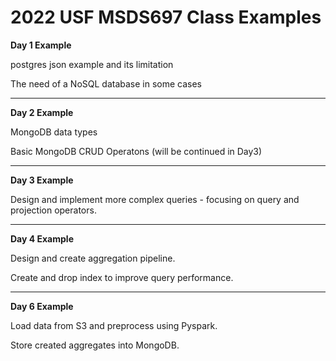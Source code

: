 # 2022 USF MSDS697 Class Examples

**Day 1 Example**

postgres json example and its limitation 

The need of a NoSQL database in some cases



--------

**Day 2 Example**

MongoDB data types

Basic MongoDB CRUD Operatons (will be continued in Day3)


--------

**Day 3 Example**

Design and implement more complex queries  - focusing on query and projection operators.

 
--------

**Day 4 Example**

Design and create aggregation pipeline.

Create and drop index to improve query performance.

--------

**Day 6 Example**

Load data from S3 and preprocess using Pyspark.

Store created aggregates into MongoDB.
